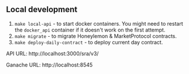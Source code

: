 ## Local development
1. `make local-api` - to start docker containers. You might need to restart the `docker_api` container if it doesn't work on the first attempt.
2. `make migrate` - to migrate Honeylemon & MarketProtocol contracts.
3. `make deploy-daily-contract` - to deploy current day contract.

API URL: http://localhost:3000/sra/v3/

Ganache URL: http://localhost:8545